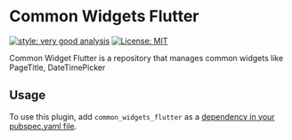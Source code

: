 # Common Widgets Flutter

[![style: very good analysis][very_good_analysis_badge]][very_good_analysis_link]
[![License: MIT][license_badge]][license_link]

Common Widget Flutter is a repository that manages common widgets like PageTitle, DateTimePicker

## Usage
To use this plugin, add `common_widgets_flutter` as a [dependency in your pubspec.yaml file](https://flutter.dev/platform-plugins/).

[license_badge]: https://img.shields.io/badge/license-MIT-blue.svg
[license_link]: https://opensource.org/licenses/MIT
[very_good_analysis_badge]: https://img.shields.io/badge/style-very_good_analysis-B22C89.svg
[very_good_analysis_link]: https://pub.dev/packages/very_good_analysis
